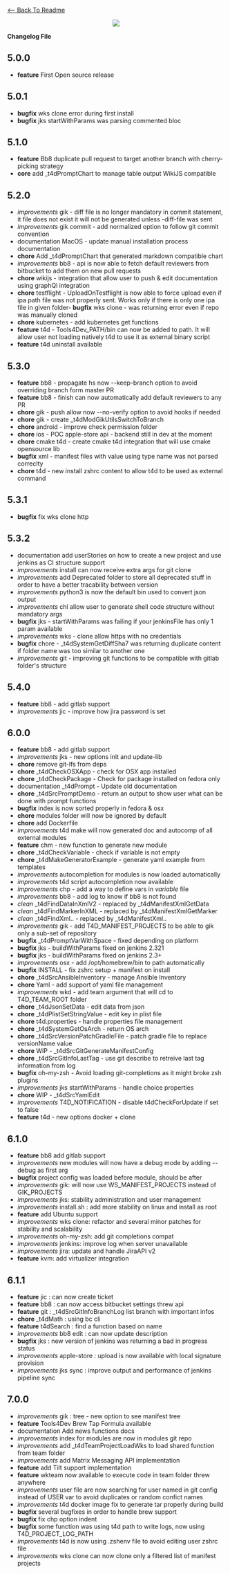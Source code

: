 [<-- Back To Readme](README.md)
<p align="center">
    <img src="https://image.ibb.co/mfkNxG/Screen_Shot_2018_01_02_at_10_55_58.png">
</p>

**Changelog File**


## 5.0.0
- **feature**    First Open source release


## 5.0.1
- **bugfix**     wks clone error during first install
- **bugfix**     jks startWithParams was parsing commented bloc


## 5.1.0
- **feature**    Bb8 duplicate pull request to target another branch with cherry-picking strategy
- **core**       add _t4dPromptChart to manage table output WikiJS compatible

## 5.2.0
- _improvements_ gik - diff file is no longer mandatory in commit statement, it file does not exist it will not be generated unless -diff-file was sent
- _improvements_ gik commit - add normalized option to follow git commit convention
- documentation  MacOS - update manual installation process documentation
- **chore**     Add _t4dPromptChart that generated markdown compatible chart
- _improvements_ bb8 - api is now able to fetch default reviewers from bitbucket to add them on new pull requests
- **chore**     wikijs - integration that allow user to push & edit documentation using graphQl integration
- **chore**     testflight - UploadOnTestflight is now able to force upload even if ipa path file was not properly sent. Works only if there is only one ipa file in given folder- **bugfix**     wks clone - was returning error even if repo was manually cloned
- **chore**     kubernetes - add kubernetes get functions
- **feature**    t4d - Tools4Dev_PATH/bin can now be added to path. It will allow user not loading natively t4d to use it as external binary script
- **feature**    t4d uninstall available


## 5.3.0
- **feature**    bb8 - propagate hs now --keep-branch option to avoid overriding branch form master PR
- **feature**    bb8 - finish can now automatically add default reviewers to any PR
- **chore**     gik - push allow now --no-verify option to avoid hooks if needed
- **chore**     gik - create _t4dModGikUtilsSwitchToBranch
- **chore**     android - improve check permission folder
- **chore**     ios - POC apple-store api - backend still in dev at the moment
- **chore**     cmake t4d - create cmake t4d integration that will use cmake opensource lib
- **bugfix**     xml - manifest files with value using type name was not parsed correclty
- **chore**     t4d - new install zshrc content to allow t4d to be used as external command


## 5.3.1
- **bugfix**     fix wks clone http


## 5.3.2
- documentation  add userStories on how to create a new project and use jenkins as CI structure support
- _improvements_ install can now receive extra args for git clone
- _improvements_ add Deprecated folder to store all deprecated stuff in order to have a better tracability between version
- _improvements_ python3 is now the default bin used to convert json output
- _improvements_ chl allow user to generate shell code structure without mandatory args
- **bugfix**     jks - startWithParams was failing if your jenkinsFile has only 1 param available
- _improvements_ wks - clone allow https with no credentials
- **bugfix**     chore - _t4dSystemGetDiffSha7 was returning duplicate content if folder name was too similar to another one
- _improvements_ git - improving git functions to be compatible with gitlab folder's structure


## 5.4.0
- **feature**    bb8 - add gitlab support
- _improvements_ jic - improve how jira password is set

## 6.0.0
- **feature**    bb8 - add gitlab support
- _improvements_ jks - new options init and update-lib
- **chore**     remove git-lfs from deps
- **chore**     _t4dCheckOSXApp - check for OSX app installed
- **chore**     _t4dCheckPackage - Check for package installed on fedora only
- documentation  _t4dPrompt - Update old documentation
- **chore**     _t4dSrcPromptDemo - return an output to show user what can be done with prompt functions
- **bugfix**     index is now sorted properly in fedora & osx
- **chore**     modules folder will now be ignored by default
- **chore**     add Dockerfile
- _improvements_ t4d make will now generated doc and autocomp of all external modules
- **feature**    chm - new function to generate new module
- **chore**     _t4dCheckVariable - check if variable is not empty
- **chore**     _t4dMakeGeneratorExample - generate yaml example from templates
- _improvements_ autocompletion for modules is now loaded automatically
- _improvements_ t4d script autocompletion now available
- _improvements_ chp - add a way to define vars in _variable_ file
- _improvements_ bb8 - add log to know if bb8 is not found
- _clean_        _t4dFindDataInXmlV2 - replaced by _t4dManifestXmlGetData
- _clean_        _t4dFindMarkerInXML - replaced by _t4dManifestXmlGetMarker
- _clean_        _t4dFindXml.. - replaced by _t4dManifestXml..
- _improvements_ gik - add T4D_MANIFEST_PROJECTS to be able to gik only a sub-set of repository
- **bugfix**     _t4dPromptVarWithSpace - fixed depending on platform
- **bugfix**     jks - buildWithParams fixed on jenkins 2.321
- **bugfix**     jks - buildWithParams fixed on jenkins 2.3+
- _improvements_ osx - add /opt/homebrew/bin to path automatically
- **bugfix**     INSTALL - fix zshrc setup + manifest on install
- **chore**     _t4dSrcAnsibleInventory - manage Ansible Inventory
- **chore**     Yaml - add support of yaml file management
- _improvements_ wkd - add team argument that will cd to T4D_TEAM_ROOT folder
- **chore**     _t4dJsonSetData - edit data from json
- **chore**     _t4dPlistSetStringValue - edit key in plist file
- **chore**     t4d.properties - handle properties file management
- **chore**     _t4dSystemGetOsArch - return OS arch
- **chore**     _t4dSrcVersionPatchGradleFile - patch gradle file to replace versionName value
- **chore**     WIP - _t4dSrcGitGenerateManifestConfig
- **chore**     _t4dSrcGitInfoLastTag - use git describe to retreive last tag information from log
- **bugfix**     oh-my-zsh - Avoid loading git-completions as it might broke zsh plugins
- _improvements_ jks startWithParams - handle choice properties
- **chore**     WIP - _t4dSrcYamlEdit
- _improvements_ T4D_NOTIFICATION - disable t4dCheckForUpdate if set to false
- **feature**    t4d - new options docker + clone


## 6.1.0
- **feature**    bb8 add gitlab support
- _improvements_ new modules will now have a debug mode by adding --debug as first arg
- **bugfix**     project config was loaded before module, should be after
- _improvements_ gik: will now use WS_MANIFEST_PROJECTS instead of GIK_PROJECTS
- _improvements_ jks: stability administration and user management
- _improvements_ install.sh : add more stability on linux and install as root
- **feature**    add Ubuntu support
- _improvements_ wks clone: refactor and several minor patches for stability and scalability
- _improvements_ oh-my-zsh: add git completions compat
- _improvements_ jenkins: improve log when server unavailable
- _improvements_ jira: update and handle JiraAPI v2
- **feature**    kvm: add virtualizer integration



## 6.1.1
- **feature**    jic : can now create ticket
- **feature**    bb8 : can now access bitbucket settings threw api
- **feature**    git : _t4dSrcGitInfoBranchLog list branch with important infos
- **chore**     _t4dMath : using bc cli
- **feature**    t4dSearch : find a function based on name
- _improvements_ bb8 edit : can now update description
- **bugfix**     jks : new version of jenkins was returning a bad in progress status
- _improvements_ apple-store : upload is now available with local signature provision
- _improvements_ jks sync : improve output and performance of jenkins pipeline sync


## 7.0.0
- _improvements_ gik : tree - new option to see manifest tree
- **feature**    Tools4Dev Brew Tap Formula available
- documentation  Add news functions docs
- _improvements_ index for modules are now in modules git repo
- _improvements_ add _t4dTeamProjectLoadWks to load shared function from team folder
- _improvements_ add Matrix Messaging API implementation
- **feature**    add Tilt support implementation
- **feature**    wkteam now available to execute code in team folder threw anywhere
- _improvements_ user file are now searching for user named in git config instead of USER var to avoid duplicates or random confict names
- _improvements_ t4d docker image fix to generate tar properly during build
- **bugfix**     several bugfixes in order to handle brew support
- **bugfix**     fix chp option indent
- **bugfix**     some function was using t4d path to write logs, now using T4D_PROJECT_LOG_PATH
- _improvements_ t4d is now using .zshenv file to avoid editing user zshrc file
- _improvements_ wks clone can now clone only a filtered list of manifest projects
